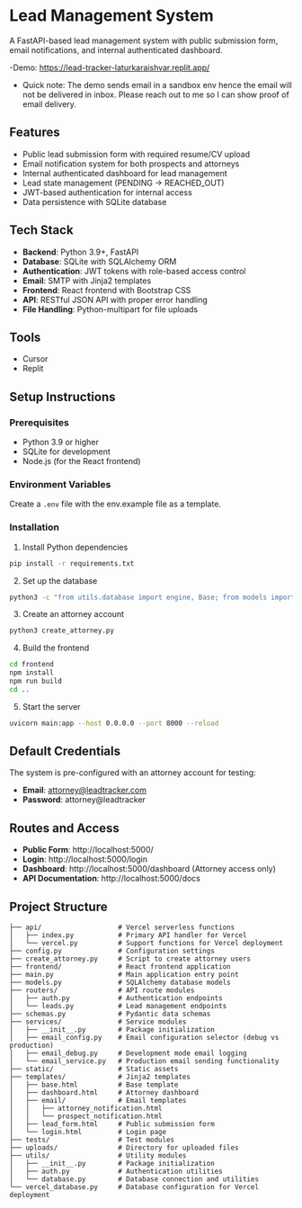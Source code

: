 # Lead Management System

A FastAPI-based lead management system with public submission form, email notifications, and internal authenticated dashboard.

-Demo: https://lead-tracker-laturkaraishvar.replit.app/
- Quick note: The demo sends email in a sandbox env hence the email will not be delivered in inbox. Please reach out to me so I can show proof of email delivery.


## Features

- Public lead submission form with required resume/CV upload
- Email notification system for both prospects and attorneys
- Internal authenticated dashboard for lead management
- Lead state management (PENDING → REACHED_OUT)
- JWT-based authentication for internal access
- Data persistence with SQLite database

## Tech Stack

- **Backend**: Python 3.9+, FastAPI
- **Database**: SQLite with SQLAlchemy ORM
- **Authentication**: JWT tokens with role-based access control
- **Email**: SMTP with Jinja2 templates
- **Frontend**: React frontend with Bootstrap CSS
- **API**: RESTful JSON API with proper error handling
- **File Handling**: Python-multipart for file uploads

## Tools
- Cursor
- Replit

## Setup Instructions

### Prerequisites

- Python 3.9 or higher
- SQLite for development
- Node.js (for the React frontend)

### Environment Variables

Create a `.env` file with the env.example file as a template.

### Installation

1. Install Python dependencies
```bash
pip install -r requirements.txt
```

2. Set up the database
```bash
python3 -c "from utils.database import engine, Base; from models import User, Lead; Base.metadata.create_all(bind=engine)"
```

3. Create an attorney account
```bash
python3 create_attorney.py
```

4. Build the frontend
```bash
cd frontend
npm install
npm run build
cd ..
```

5. Start the server
```bash
uvicorn main:app --host 0.0.0.0 --port 8000 --reload
```

## Default Credentials

The system is pre-configured with an attorney account for testing:

- **Email**: attorney@leadtracker.com
- **Password**: attorney@leadtracker
  
## Routes and Access

- **Public Form**: http://localhost:5000/
- **Login**: http://localhost:5000/login
- **Dashboard**: http://localhost:5000/dashboard (Attorney access only)
- **API Documentation**: http://localhost:5000/docs

## Project Structure

```
├── api/                   # Vercel serverless functions
│   ├── index.py           # Primary API handler for Vercel
│   └── vercel.py          # Support functions for Vercel deployment
├── config.py              # Configuration settings
├── create_attorney.py     # Script to create attorney users
├── frontend/              # React frontend application
├── main.py                # Main application entry point
├── models.py              # SQLAlchemy database models
├── routers/               # API route modules
│   ├── auth.py            # Authentication endpoints
│   └── leads.py           # Lead management endpoints
├── schemas.py             # Pydantic data schemas
├── services/              # Service modules
│   ├── __init__.py        # Package initialization
│   ├── email_config.py    # Email configuration selector (debug vs production)
│   ├── email_debug.py     # Development mode email logging
│   └── email_service.py   # Production email sending functionality
├── static/                # Static assets
├── templates/             # Jinja2 templates
│   ├── base.html          # Base template
│   ├── dashboard.html     # Attorney dashboard
│   ├── email/             # Email templates
│   │   ├── attorney_notification.html
│   │   └── prospect_notification.html
│   ├── lead_form.html     # Public submission form
│   └── login.html         # Login page
├── tests/                 # Test modules
├── uploads/               # Directory for uploaded files
├── utils/                 # Utility modules
│   ├── __init__.py        # Package initialization
│   ├── auth.py            # Authentication utilities
│   └── database.py        # Database connection and utilities
└── vercel_database.py     # Database configuration for Vercel deployment
```


